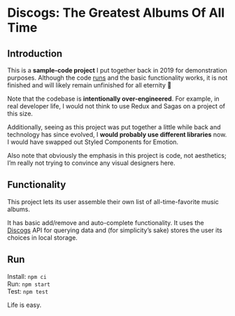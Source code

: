 # Discogs: The Greatest Albums Of All Time

## Introduction

This is a **sample-code project** I put together back in 2019 for demonstration purposes. Although the code [runs](#run) and the basic functionality works, it is not finished and will likely remain unfinished for all eternity 🥲

Note that the codebase is **intentionally over-engineered**. For example, in real developer life, I would not think to use Redux and Sagas on a project of this size.

Additionally, seeing as this project was put together a little while back and technology has since evolved, I **would probably use different libraries** now. I would have swapped out Styled Components for Emotion.

Also note that obviously the emphasis in this project is code, not aesthetics; I’m really not trying to convince any visual designers here.


## Functionality

This project lets its user assemble their own list of all-time-favorite music albums.

It has basic add/remove and auto-complete functionality. It uses the [Discogs](https://discogs.com) API for querying data and (for simplicity’s sake) stores the user its choices in local storage.


## Run

Install: `npm ci`<br/>
Run: `npm start`<br/>
Test: `npm test`<br/>

Life is easy.
